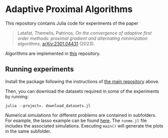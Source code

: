 # Adaptive Proximal Algorithms

This repository contains Julia code for experiments of the paper

> Latafat, Themelis, Patrinos, *On the convergence of adaptive first order methods: proximal gradient and alternating minimization algorithms*, [arXiv:2301.04431](https://arxiv.org/abs/2301.04431) (2023).

Algorithms are implemented in [this](https://github.com/pylat/adaptive-proximal-algorithms) repository. 

## Running experiments

Install the package following the instructions of [the main repository](https://github.com/pylat/adaptive-proximal-algorithms) above. 


Then, you can download the datasets required in some of the experiments by running:

```
julia --project=. download_datasets.jl
```

Numerical simulations for different problems are contained in subfolders.
For example, the lasso example can be found [here](https://github.com/pylat/adaptive-proximal-algorithms-extended-experiments/tree/master/experiments/lasso). The `runme.jl` file includes the associated simulations. Executing `main()` will generate the plots in the same subfolder.

